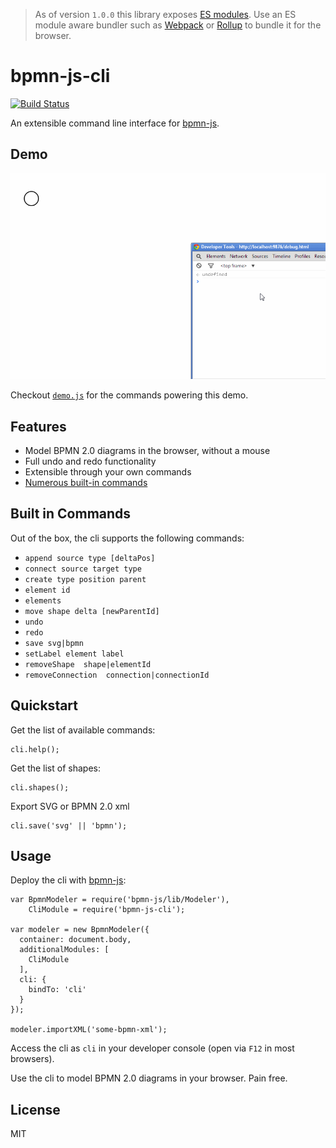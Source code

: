 > As of version `1.0.0` this library exposes [ES modules](http://exploringjs.com/es6/ch_modules.html#sec_basics-of-es6-modules). Use an ES module aware bundler such as [Webpack](https://webpack.js.org) or [Rollup](https://rollupjs.org) to bundle it for the browser.

# bpmn-js-cli

[![Build Status](https://travis-ci.org/bpmn-io/bpmn-js-cli.svg?branch=master)](https://travis-ci.org/bpmn-io/bpmn-js-cli)

An extensible command line interface for [bpmn-js](https://github.com/bpmn-io/bpmn-js).


## Demo

<img src="./resources/screencast.gif" style="max-width: 100%" />

Checkout [`demo.js`](./resources/demo.js) for the commands powering this demo.


## Features

* Model BPMN 2.0 diagrams in the browser, without a mouse
* Full undo and redo functionality
* Extensible through your own commands
* [Numerous built-in commands](#built-in-commands)


## Built in Commands

Out of the box, the cli supports the following commands:

 * `append source type [deltaPos]`
 * `connect source target type`
 * `create type position parent`
 * `element id`
 * `elements`
 * `move shape delta [newParentId]`
 * `undo`
 * `redo`
 * `save svg|bpmn`
 * `setLabel element label`
 * `removeShape  shape|elementId`
 * `removeConnection  connection|connectionId`


## Quickstart

Get the list of available commands:

```
cli.help();
```

Get the list of shapes:

```
cli.shapes();
```

Export SVG or BPMN 2.0 xml

```
cli.save('svg' || 'bpmn');
```


## Usage

Deploy the cli with [bpmn-js](https://github.com/bpmn-io/bpmn-js):

```
var BpmnModeler = require('bpmn-js/lib/Modeler'),
    CliModule = require('bpmn-js-cli');

var modeler = new BpmnModeler({
  container: document.body,
  additionalModules: [
    CliModule
  ],
  cli: {
    bindTo: 'cli'
  }
});

modeler.importXML('some-bpmn-xml');
```

Access the cli as `cli` in your developer console (open via `F12` in most browsers).

Use the cli to model BPMN 2.0 diagrams in your browser. Pain free.


## License

MIT
